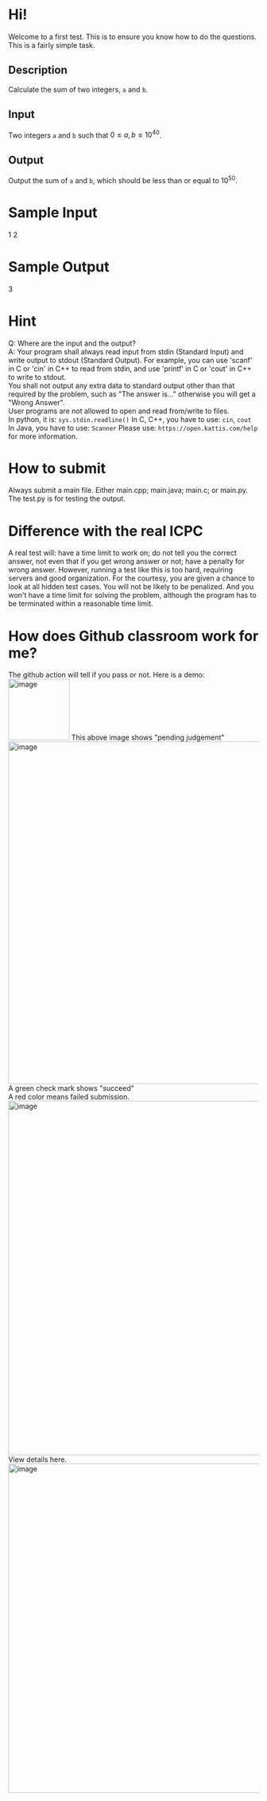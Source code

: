 # Hi!
Welcome to a first test.
This is to ensure you know how to do the questions.
This is a fairly simple task.
## Description
Calculate the sum of two integers, `a` and `b`.

## Input
Two integers `a` and `b` such that $0 ≤ a, b ≤ 10^{40}$.

## Output
Output the sum of `a` and `b`, which should be less than or equal to $10^{50}$.

# Sample Input
1 2
# Sample Output
3
# Hint
Q: Where are the input and the output? <br>
A: Your program shall always read input from stdin (Standard Input) and write output to stdout (Standard Output). For example, you can use 'scanf' in C or 'cin' in C++ to read from stdin, and use 'printf' in C or 'cout' in C++ to write to stdout. <br>
You shall not output any extra data to standard output other than that required by the problem, such as "The answer is..." otherwise you will get a "Wrong Answer". <br>
User programs are not allowed to open and read from/write to files. <br>
In python, it is: `sys.stdin.readline()`
In C, C++, you have to use: `cin`, `cout`
In Java, you have to use: `Scanner`
Please use: `https://open.kattis.com/help` for more information.
# How to submit
Always submit a main file. Either main.cpp; main.java; main.c; or main.py. The test.py is for testing the output.
# Difference with the real ICPC
A real test will: have a time limit to work on; do not tell you the correct answer, not even that if you get wrong answer or not; have a penalty for wrong answer.
However, running a test like this is too hard, requiring servers and good organization.
For the courtesy, you are given a chance to look at all hidden test cases. You will not be likely to be penalized. And you won't have a time limit for solving the problem, although the program has to be terminated within a reasonable time limit.
# How does Github classroom work for me?
The github action will tell if you pass or not.
Here is a demo: <br>
<img width="123" alt="image" src="https://github.com/bianshuyang/Summer_Validate_00/assets/52821055/1de7671d-eb5d-457e-affe-faa98b305664">
This above image shows "pending judgement" <br>
<img width="688" alt="image" src="https://github.com/bianshuyang/Summer_Validate_00/assets/52821055/a097f040-1964-4e99-b2d3-fd6afcf2268e">
A green check mark shows "succeed" <br>
A red color means failed submission. <br>
<img width="712" alt="image" src="https://github.com/bianshuyang/Summer_Validate_00/assets/52821055/600b4374-077e-47de-934d-e332a8dceb45">
View details here. <br>
<img width="662" alt="image" src="https://github.com/bianshuyang/Summer_Validate_00/assets/52821055/08ea77de-ceba-4ab8-a8e4-429b35f69613">

